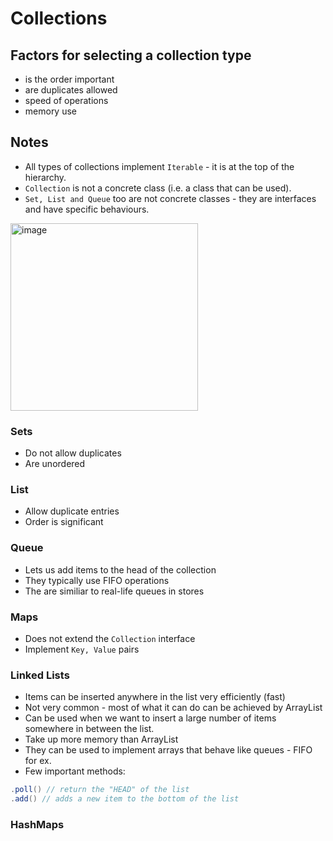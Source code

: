 
# Collections

## Factors for selecting a collection type
- is the order important
- are duplicates allowed
- speed of operations
- memory use

## Notes
- All types of collections implement `Iterable` - it is at the top of the hierarchy.
- `Collection` is not a concrete class (i.e. a class that can be used).  
- `Set, List and Queue` too are not concrete classes - they are interfaces and have specific behaviours.


<img width="300" alt="image" src="https://user-images.githubusercontent.com/12084821/218350225-72aeefde-1b1d-4762-8698-83eb46382962.png">

### Sets
- Do not allow duplicates
- Are unordered

### List
- Allow duplicate entries
- Order is significant

### Queue
- Lets us add items to the head of the collection
- They typically use FIFO operations
- The are similiar to real-life queues in stores

### Maps
- Does not extend the `Collection` interface
- Implement `Key, Value` pairs

### Linked Lists
- Items can be inserted anywhere in the list very efficiently (fast)
- Not very common - most of what it can do can be achieved by ArrayList
- Can be used when we want to insert a large number of items somewhere in between the list.
- Take up more memory than ArrayList
- They can be used to implement arrays that behave like queues - FIFO for ex.
- Few important methods:
```java
.poll() // return the "HEAD" of the list
.add() // adds a new item to the bottom of the list
```

### HashMaps

